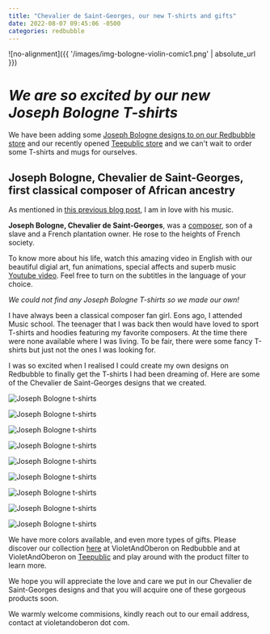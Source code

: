 ```yaml
---
title: "Chevalier de Saint-Georges, our new T-shirts and gifts"
date: 2022-08-07 09:45:06 -0500
categories: redbubble
---
```



![no-alignment]({{ '/images/img-bologne-violin-comic1.png' | absolute_url }})


# *We are so excited by our new Joseph Bologne T-shirts*


We have been adding some [Joseph Bologne designs to on our Redbubble store](https://www.redbubble.com/people/VioletAndOberon/shop?ref=account-nav-dropdown) and our recently opened [Teepublic store](https://www.teepublic.com/user/violetandoberon) and we can't wait to order some T-shirts and mugs for ourselves.


## Joseph Bologne, Chevalier de Saint-Georges, first classical composer of African ancestry


As mentioned in [this previous blog post](https://www.violetandoberon.com/redbubble/2021/03/05/honest-review-bologne-graphict.html), I am in love with his music. 
 
 
**Joseph Bologne, Chevalier de Saint-Georges**, was a [composer](https://www.wikiwand.com/en/Chevalier_de_Saint-Georges), son of a slave and a French plantation owner. He rose to the heights of French society.


To know more about his life, watch this amazing video in English with our beautiful digial art, fun animations, special affects and superb music [Youtube video](https://youtu.be/v7LXX57swb0). Feel free to turn on the subtitles in the language of your choice.


*We could not find any Joseph Bologne T-shirts so we made our own!* 


I have always been a classical composer fan girl. Eons ago, I attended Music school. The teenager that I was back then would have loved to sport T-shirts and hoodies featuring my favorite composers. At the time there were none available where I was living. To be fair, there were some fancy T-shirts but just not the ones I was looking for. 


I was so excited when I realised I could create my own designs on Redbubble to finally get the T-shirts I had been dreaming of. Here are some of the Chevalier de Saint-Georges designs that we created.




![Joseph Bologne t-shirts](/images/img-bologne-premium-hero1.png)


![Joseph Bologne t-shirts](/images/img-bologne-og-graphic-t-shirt1.png)


![Joseph Bologne t-shirts](/images/img-bologne-violin-comic1.png)


![Joseph Bologne t-shirts](/images/img-bologne-hope1.png)


![Joseph Bologne t-shirts](/images/img-bologne-bleubr1.png)


![Joseph Bologne t-shirts](/images/img-bologne-play-it1.png)


![Joseph Bologne t-shirts](/images/img-bologne-stencil.jpg)


![Joseph Bologne t-shirts](/images/img-bologne-quote-sighing.png)


![Joseph Bologne t-shirts](/images/img-bologne-pop1.png)






We have more colors available, and even more types of gifts. Please discover our collection [here](https://www.redbubble.com/people/violetandoberon/shop?artistUserName=VioletAndOberon&collections=2396303&iaCode=all-departments&sortOrder=relevant) at VioletAndOberon on Redbubble and at VioletAndOberon on [Teepublic](https://www.teepublic.com/user/violetandoberon) and play around with the product filter to learn more. 


We hope you will appreciate the love and care we put in our Chevalier de Saint-Georges designs and that you will acquire one of these gorgeous products soon.


We warmly welcome commisions, kindly reach out to our email address, contact at violetandoberon dot com.

